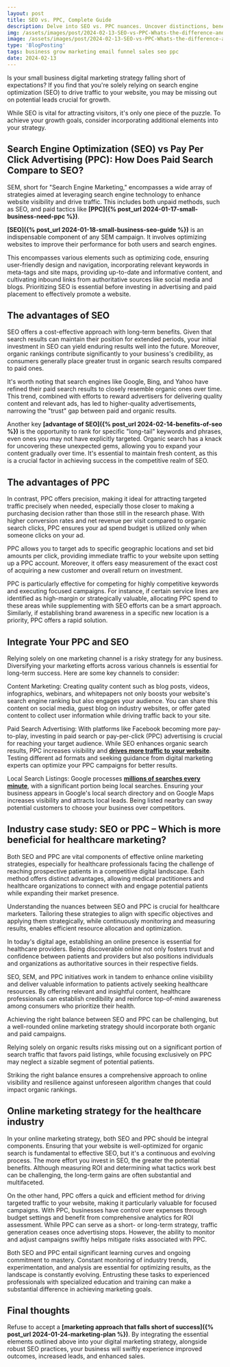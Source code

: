 ```yaml
---
layout: post
title: SEO vs. PPC, Complete Guide
description: Delve into SEO vs. PPC nuances. Uncover distinctions, benefits, and applications. Equip yourself to maximize online visibility and drive growth.
img: /assets/images/post/2024-02-13-SEO-vs-PPC-Whats-the-difference-and-why-you-need-both/SEO-vs-PPC-Whats-the-difference-and-why-you-need-both.png
image: /assets/images/post/2024-02-13-SEO-vs-PPC-Whats-the-difference-and-why-you-need-both/SEO-vs-PPC-Whats-the-difference-and-why-you-need-both.png
type: 'BlogPosting'
tags: business grow marketing email funnel sales seo ppc
date: 2024-02-13
---
```


Is your small business digital marketing strategy falling short of expectations? If you find that you're solely relying on search engine optimization (SEO) to drive traffic to your website, you may be missing out on potential leads crucial for growth. 

While SEO is vital for attracting visitors, it's only one piece of the puzzle. To achieve your growth goals, consider incorporating additional elements into your strategy.

## Search Engine Optimization (SEO) vs Pay Per Click Advertising (PPC): How Does Paid Search Compare to SEO?
SEM, short for "Search Engine Marketing," encompasses a wide array of strategies aimed at leveraging search engine technology to enhance website visibility and drive traffic. This includes both unpaid methods, such as SEO, and paid tactics like **[PPC]({% post_url 2024-01-17-small-business-need-ppc %})**.

**[SEO]({% post_url 2024-01-18-small-business-seo-guide %})** is an indispensable component of any SEM campaign. It involves optimizing websites to improve their performance for both users and search engines. 

This encompasses various elements such as optimizing code, ensuring user-friendly design and navigation, incorporating relevant keywords in meta-tags and site maps, providing up-to-date and informative content, and cultivating inbound links from authoritative sources like social media and blogs. Prioritizing SEO is essential before investing in advertising and paid placement to effectively promote a website.

## The advantages of SEO
SEO offers a cost-effective approach with long-term benefits. Given that search results can maintain their position for extended periods, your initial investment in SEO can yield enduring results well into the future. Moreover, organic rankings contribute significantly to your business's credibility, as consumers generally place greater trust in organic search results compared to paid ones.

It's worth noting that search engines like Google, Bing, and Yahoo have refined their paid search results to closely resemble organic ones over time. This trend, combined with efforts to reward advertisers for delivering quality content and relevant ads, has led to higher-quality advertisements, narrowing the "trust" gap between paid and organic results.

Another key **[advantage of SEO]({% post_url 2024-02-14-benefits-of-seo %})** is the opportunity to rank for specific "long-tail" keywords and phrases, even ones you may not have explicitly targeted. Organic search has a knack for uncovering these unexpected gems, allowing you to expand your content gradually over time. It's essential to maintain fresh content, as this is a crucial factor in achieving success in the competitive realm of SEO.

## The advantages of PPC
In contrast, PPC offers precision, making it ideal for attracting targeted traffic precisely when needed, especially those closer to making a purchasing decision rather than those still in the research phase. With higher conversion rates and net revenue per visit compared to organic search clicks, PPC ensures your ad spend budget is utilized only when someone clicks on your ad.

PPC allows you to target ads to specific geographic locations and set bid amounts per click, providing immediate traffic to your website upon setting up a PPC account. Moreover, it offers easy measurement of the exact cost of acquiring a new customer and overall return on investment.

PPC is particularly effective for competing for highly competitive keywords and executing focused campaigns. For instance, if certain service lines are identified as high-margin or strategically valuable, allocating PPC spend to these areas while supplementing with SEO efforts can be a smart approach. Similarly, if establishing brand awareness in a specific new location is a priority, PPC offers a rapid solution.

## Integrate Your PPC and SEO
Relying solely on one marketing channel is a risky strategy for any business. Diversifying your marketing efforts across various channels is essential for long-term success. Here are some key channels to consider:

Content Marketing: Creating quality content such as blog posts, videos, infographics, webinars, and whitepapers not only boosts your website's search engine ranking but also engages your audience. You can share this content on social media, guest blog on industry websites, or offer gated content to collect user information while driving traffic back to your site.

Paid Search Advertising: With platforms like Facebook becoming more pay-to-play, investing in paid search or pay-per-click (PPC) advertising is crucial for reaching your target audience. While SEO enhances organic search results, PPC increases visibility and **[drives more traffic to your website](https://techjury.net/blog/ppc-stats/#gref)**. Testing different ad formats and seeking guidance from digital marketing experts can optimize your PPC campaigns for better results.

Local Search Listings: Google processes **[millions of searches every minute](https://firstsiteguide.com/google-search-stats/)**, with a significant portion being local searches. Ensuring your business appears in Google's local search directory and on Google Maps increases visibility and attracts local leads. Being listed nearby can sway potential customers to choose your business over competitors.

## Industry case study: SEO or PPC – Which is more beneficial for healthcare marketing?
Both SEO and PPC are vital components of effective online marketing strategies, especially for healthcare professionals facing the challenge of reaching prospective patients in a competitive digital landscape. Each method offers distinct advantages, allowing medical practitioners and healthcare organizations to connect with and engage potential patients while expanding their market presence.

Understanding the nuances between SEO and PPC is crucial for healthcare marketers. Tailoring these strategies to align with specific objectives and applying them strategically, while continuously monitoring and measuring results, enables efficient resource allocation and optimization.

In today's digital age, establishing an online presence is essential for healthcare providers. Being discoverable online not only fosters trust and confidence between patients and providers but also positions individuals and organizations as authoritative sources in their respective fields.

SEO, SEM, and PPC initiatives work in tandem to enhance online visibility and deliver valuable information to patients actively seeking healthcare resources. By offering relevant and insightful content, healthcare professionals can establish credibility and reinforce top-of-mind awareness among consumers who prioritize their health.

Achieving the right balance between SEO and PPC can be challenging, but a well-rounded online marketing strategy should incorporate both organic and paid campaigns. 

Relying solely on organic results risks missing out on a significant portion of search traffic that favors paid listings, while focusing exclusively on PPC may neglect a sizable segment of potential patients. 

Striking the right balance ensures a comprehensive approach to online visibility and resilience against unforeseen algorithm changes that could impact organic rankings.

## Online marketing strategy for the healthcare industry
In your online marketing strategy, both SEO and PPC should be integral components. Ensuring that your website is well-optimized for organic search is fundamental to effective SEO, but it's a continuous and evolving process. The more effort you invest in SEO, the greater the potential benefits. Although measuring ROI and determining what tactics work best can be challenging, the long-term gains are often substantial and multifaceted.

On the other hand, PPC offers a quick and efficient method for driving targeted traffic to your website, making it particularly valuable for focused campaigns. With PPC, businesses have control over expenses through budget settings and benefit from comprehensive analytics for ROI assessment. While PPC can serve as a short- or long-term strategy, traffic generation ceases once advertising stops. However, the ability to monitor and adjust campaigns swiftly helps mitigate risks associated with PPC.

Both SEO and PPC entail significant learning curves and ongoing commitment to mastery. Constant monitoring of industry trends, experimentation, and analysis are essential for optimizing results, as the landscape is constantly evolving. Entrusting these tasks to experienced professionals with specialized education and training can make a substantial difference in achieving marketing goals.

## Final thoughts
Refuse to accept a **[marketing approach that falls short of success]({% post_url 2024-01-24-marketing-plan %})**. By integrating the essential elements outlined above into your digital marketing strategy, alongside robust SEO practices, your business will swiftly experience improved outcomes, increased leads, and enhanced sales.
